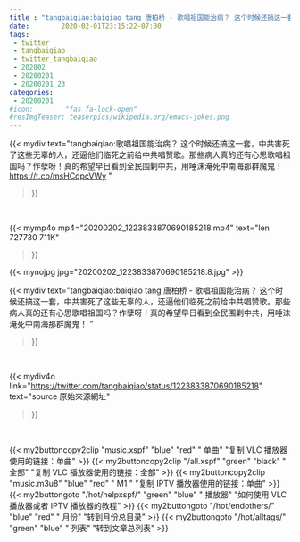 ```yaml
---
title : "tangbaiqiao:baiqiao tang 唐柏桥 - 歌唱祖国能治病？ 这个时候还搞这一套，中共害死了这些无辜的人，还逼他们临死之前给中共唱赞歌。那些病人真的还有心思歌唱祖国吗？作孽呀！真的希望早日看到全民围剿中共，用唾沫淹死中南海那群魔鬼！ "
date:        2020-02-01T23:15:22-07:00
tags:
 - twitter
 - tangbaiqiao
 - twitter_tangbaiqiao
 - 202002
 - 20200201
 - 20200201_23
categories:
 - 20200201
#icon:        "fas fa-lock-open"
#resImgTeaser: teaserpics/wikipedia.org/emacs-jokes.png
---
```


{{< mydiv text="tangbaiqiao:歌唱祖国能治病？ 这个时候还搞这一套，中共害死了这些无辜的人，还逼他们临死之前给中共唱赞歌。那些病人真的还有心思歌唱祖国吗？作孽呀！真的希望早日看到全民围剿中共，用唾沫淹死中南海那群魔鬼！  https://t.co/msHCdpcVWy "
>}}
<br>


{{< mymp4o mp4="20200202_1223833870690185218.mp4"
text="len 727730    711K"
>}}

{{< mynojpg jpg="20200202_1223833870690185218.8.jpg" >}}

{{< mydiv text="tangbaiqiao:baiqiao tang 唐柏桥 - 歌唱祖国能治病？ 这个时候还搞这一套，中共害死了这些无辜的人，还逼他们临死之前给中共唱赞歌。那些病人真的还有心思歌唱祖国吗？作孽呀！真的希望早日看到全民围剿中共，用唾沫淹死中南海那群魔鬼！ "
>}}
<br>

{{< mydiv4o link="https://twitter.com/tangbaiqiao/status/1223833870690185218"
text="source 原始來源網址"
>}}


<br>



{{< my2buttoncopy2clip "music.xspf"        "blue"   "red"    " 单曲"  "复制 VLC 播放器使用的链接：单曲" >}} {{< my2buttoncopy2clip "/all.xspf"         "green"  "black"  " 全部"  "复制 VLC 播放器使用的链接：全部" >}} {{< my2buttoncopy2clip "music.m3u8"        "blue"   "red"    " M1 "    "复制 IPTV 播放器使用的链接：单曲" >}} {{< my2buttongoto      "/hot/helpxspf/"    "green"  "blue"   " 播放器" "如何使用 VLC 播放器或者 IPTV 播放器的教程" >}} {{< my2buttongoto      "/hot/endothers/"   "blue"   "red"    " 月份"   "转到月份总目录" >}} {{< my2buttongoto      "/hot/alltags/"     "green"  "blue"   " 列表"   "转到文章总列表" >}} 
